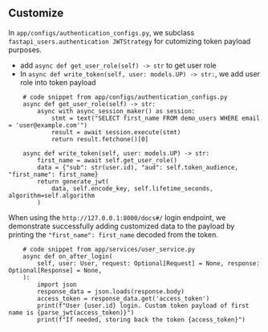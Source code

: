 

## Customize

In `app/configs/authentication_configs.py`, we subclass `fastapi_users.authentication JWTStrategy` for cutomizing token payload purposes.
- add `async def get_user_role(self) -> str` to get user role
- In `async def write_token(self, user: models.UP) -> str:`, we add user role into token payload

```python=
    # code snippet from app/configs/authentication_configs.py
    async def get_user_role(self) -> str:
        async with async_session_maker() as session:
            stmt = text("SELECT first_name FROM demo_users WHERE email = 'user@example.com'")
            result = await session.execute(stmt)
            return result.fetchone()[0]

    async def write_token(self, user: models.UP) -> str:
        first_name = await self.get_user_role()
        data = {"sub": str(user.id), "aud": self.token_audience, "first_name": first_name}
        return generate_jwt(
            data, self.encode_key, self.lifetime_seconds, algorithm=self.algorithm
        )

```

When using the `http://127.0.0.1:8000/docs#/` login endpoint, we demonstrate successfully adding customized data to the payload by printing the `"first_name": first_name` decoded from the token.

```python=
    # code snippet from app/services/user_service.py
    async def on_after_login(
        self, user: User, request: Optional[Request] = None, response: Optional[Response] = None,
    ):
        import json
        response_data = json.loads(response.body)
        access_token = response_data.get('access_token')
        print(f"User {user.id} login. Custom token payload of first name is {parse_jwt(access_token)}")
        print(f"If needed, storing back the token {access_token}")

```